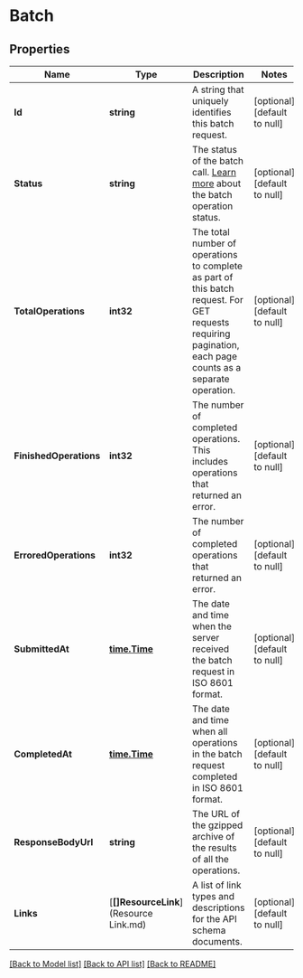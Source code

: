 # Batch

## Properties
Name | Type | Description | Notes
------------ | ------------- | ------------- | -------------
**Id** | **string** | A string that uniquely identifies this batch request. | [optional] [default to null]
**Status** | **string** | The status of the batch call. [Learn more](https://mailchimp.com/developer/marketing/guides/run-async-requests-batch-endpoint/#check-the-status-of-a-batch-operation) about the batch operation status. | [optional] [default to null]
**TotalOperations** | **int32** | The total number of operations to complete as part of this batch request. For GET requests requiring pagination, each page counts as a separate operation. | [optional] [default to null]
**FinishedOperations** | **int32** | The number of completed operations. This includes operations that returned an error. | [optional] [default to null]
**ErroredOperations** | **int32** | The number of completed operations that returned an error. | [optional] [default to null]
**SubmittedAt** | [**time.Time**](time.Time.md) | The date and time when the server received the batch request in ISO 8601 format. | [optional] [default to null]
**CompletedAt** | [**time.Time**](time.Time.md) | The date and time when all operations in the batch request completed in ISO 8601 format. | [optional] [default to null]
**ResponseBodyUrl** | **string** | The URL of the gzipped archive of the results of all the operations. | [optional] [default to null]
**Links** | [**[]ResourceLink**](Resource Link.md) | A list of link types and descriptions for the API schema documents. | [optional] [default to null]

[[Back to Model list]](../README.md#documentation-for-models) [[Back to API list]](../README.md#documentation-for-api-endpoints) [[Back to README]](../README.md)


